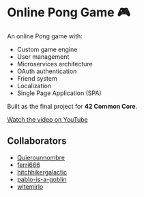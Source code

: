 # Online Pong Game 🎮

An online Pong game with:

- Custom game engine
- User management
- Microservices architecture
- OAuth authentication
- Friend system
- Localization
- Single Page Application (SPA)

Built as the final project for **42 Common Core**.

[Watch the video on YouTube](https://youtu.be/89I3PFZp99o)

## Collaborators

- [Quierounnombre](https://github.com/Quierounnombre)
- [ferri666](https://github.com/ferri666)
- [hitchhikergalactic](https://github.com/hitchhikergalactic)
- [pablo-is-a-goblin](https://github.com/pablo-is-a-goblin)
- [witemirlo](https://github.com/witemirlo)
